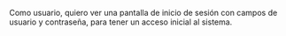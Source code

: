 Como usuario, quiero ver una pantalla de inicio de sesión con campos de usuario y contraseña, para tener un acceso inicial al sistema.

